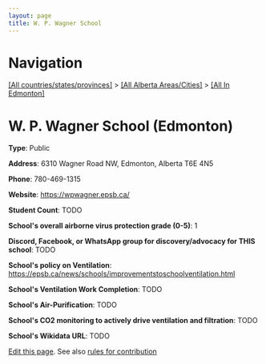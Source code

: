```yaml
---
layout: page
title: W. P. Wagner School
---
```

# Navigation

[[All countries/states/provinces]](../../..) > [[All Alberta Areas/Cities]](../..) > [[All In Edmonton]](..)

# W. P. Wagner School (Edmonton)

**Type**: Public

**Address**: 6310 Wagner Road NW, Edmonton, Alberta T6E 4N5

**Phone**: 780-469-1315

**Website**: <https://wpwagner.epsb.ca/>

**Student Count**: TODO

**School's overall airborne virus protection grade (0-5)**: 1

**Discord, Facebook, or WhatsApp group for discovery/advocacy for THIS school**: TODO

**School's policy on Ventilation**: <https://epsb.ca/news/schools/improvementstoschoolventilation.html>

**School's Ventilation Work Completion**: TODO

**School's Air-Purification**: TODO

**School's CO2 monitoring to actively drive ventilation and filtration**: TODO

**School's Wikidata URL**: TODO


[Edit this page](https://github.com/ventilate-schools/AB/edit/main/./Edmonton/W._P._Wagner_School.md). See also [rules for contribution](../../../contribution-rules/)